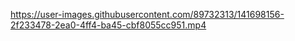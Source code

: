 https://user-images.githubusercontent.com/89732313/141698156-2f233478-2ea0-4ff4-ba45-cbf8055cc951.mp4
